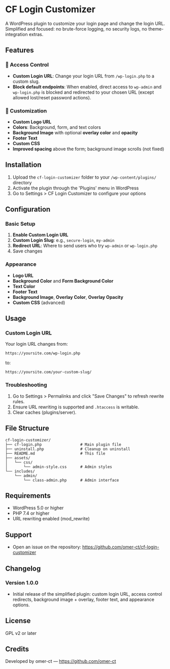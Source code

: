 # CF Login Customizer

A WordPress plugin to customize your login page and change the login URL. Simplified and focused: no brute-force logging, no security logs, no theme-integration extras.

## Features

### 🔐 Access Control
- **Custom Login URL**: Change your login URL from `/wp-login.php` to a custom slug.
- **Block default endpoints**: When enabled, direct access to `wp-admin` and `wp-login.php` is blocked and redirected to your chosen URL (except allowed lost/reset password actions).

### 🎨 Customization
- **Custom Logo URL**
- **Colors**: Background, form, and text colors
- **Background Image** with optional **overlay color** and **opacity**
- **Footer Text**
- **Custom CSS**
- **Improved spacing** above the form; background image scrolls (not fixed)

## Installation

1. Upload the `cf-login-customizer` folder to your `/wp-content/plugins/` directory
2. Activate the plugin through the 'Plugins' menu in WordPress
3. Go to Settings > CF Login Customizer to configure your options

## Configuration

### Basic Setup
1. **Enable Custom Login URL**
2. **Custom Login Slug**: e.g., `secure-login`, `my-admin`
3. **Redirect URL**: Where to send users who try `wp-admin` or `wp-login.php`
4. Save changes

### Appearance
- **Logo URL**
- **Background Color** and **Form Background Color**
- **Text Color**
- **Footer Text**
- **Background Image**, **Overlay Color**, **Overlay Opacity**
- **Custom CSS** (advanced)

## Usage

### Custom Login URL
Your login URL changes from:
```
https://yoursite.com/wp-login.php
```
to:
```
https://yoursite.com/your-custom-slug/
```

### Troubleshooting
1. Go to Settings > Permalinks and click "Save Changes" to refresh rewrite rules.
2. Ensure URL rewriting is supported and `.htaccess` is writable.
3. Clear caches (plugins/server).

## File Structure

```
cf-login-customizer/
├── cf-login.php                 # Main plugin file
├── uninstall.php                # Cleanup on uninstall
├── README.md                    # This file
├── assets/
│   └── css/
│       └── admin-style.css      # Admin styles
└── includes/
    └── admin/
        └── class-admin.php      # Admin interface
```

## Requirements
- WordPress 5.0 or higher
- PHP 7.4 or higher
- URL rewriting enabled (mod_rewrite)

## Support
- Open an issue on the repository: https://github.com/omer-ct/cf-login-customizer

## Changelog
### Version 1.0.0
- Initial release of the simplified plugin: custom login URL, access control redirects, background image + overlay, footer text, and appearance options.

## License
GPL v2 or later

## Credits
Developed by omer-ct — https://github.com/omer-ct
